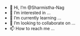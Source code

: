 - 👋 Hi, I’m @Sharmistha-Nag
- 👀 I’m interested in ...
- 🌱 I’m currently learning ...
- 💞️ I’m looking to collaborate on ...
- 📫 How to reach me ...

<!---
Sharmistha-Nag/Sharmistha-Nag is a ✨ special ✨ repository because its `README.md` (this file) appears on your GitHub profile.
You can click the Preview link to take a look at your changes.
--->
